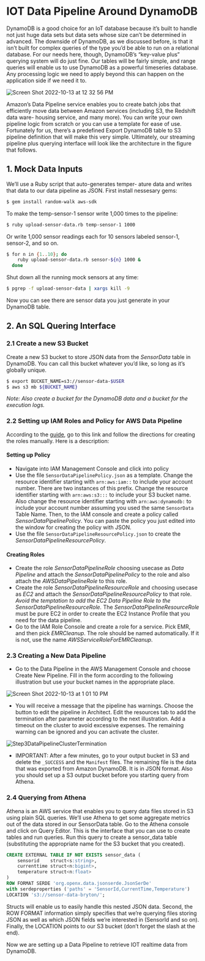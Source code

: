 # IOT Data Pipeline Around DynamoDB

DynamoDB is a good choice for an IoT database because it’s built to handle not just huge data sets but data sets whose size can’t be determined in advanced. The downside of DynamoDB, as we discussed before, is that it isn’t built for complex queries of the type you’d be able to run on a relational database. For our needs here, though, DynamoDB’s “key-value plus” querying system will do just fine. Our tables will be fairly simple, and range queries will enable us to use DynamoDB as a powerful timeseries database. Any processing logic we need to apply beyond this can happen on the application side if we need it to.

![Screen Shot 2022-10-13 at 12 32 56 PM](https://user-images.githubusercontent.com/102097656/195654001-fdf316f3-0a1d-402b-9822-604cde97b46e.png)

Amazon’s Data Pipeline service enables you to create batch jobs that efficiently move data between Amazon services (including S3, the Redshift data ware- housing service, and many more). You can write your own pipeline logic from scratch or you can use a template for ease of use. Fortunately for us, there’s a predefined Export DynamoDB table to S3 pipeline definition that will make this very simple. Ultimately, our streaming pipeline plus querying interface will look like the architecture in the figure that follows.

## 1. Mock Data Inputs

We’ll use a Ruby script that auto-generates temper- ature data and writes that data to our data pipeline as JSON. First install nessesary gems:

```bash
$ gem install random-walk aws-sdk
```

To make the temp-sensor-1 sensor write 1,000 times to the pipeline:

```bash
$ ruby upload-sensor-data.rb temp-sensor-1 1000
```

Or write 1,000 sensor readings each for 10 sensors labeled sensor-1, sensor-2, and so on.

```bash
$ for n in {1..10}; do
    ruby upload-sensor-data.rb sensor-${n} 1000 &
  done
```

Shut down all the running mock sensors at any time:

```bash
$ pgrep -f upload-sensor-data | xargs kill -9
```

Now you can see there are sensor data you just generate in your DynamoDB table.

## 2. An SQL Quering Interface

### 2.1 Create a new S3 Bucket

Create a new S3 bucket to store JSON data from the $SensorData$ table in DynamoDB. You can call this bucket whatever you’d like, so long as it’s globally unique. 

```bash
$ export BUCKET_NAME=s3://sensor-data-$USER
$ aws s3 mb ${BUCKET_NAME}
```

*Note: Also create a bucket for the DynamoDB data and a bucket for the execution logs.*

### 2.2 Setting up IAM Roles and Policy for AWS Data Pipeline
According to the [guide](https://docs.aws.amazon.com/datapipeline/latest/DeveloperGuide/dp-iam-roles.html), go to this link and follow the directions for creating the roles manually.  Here is a description:

#### Setting up Policy
- Navigate into IAM Management Console and click into policy
- Use the file ```SensorDataPipelinePolicy.json``` as a template. Change the resource identifier starting with ```arn:aws:iam::``` to include your account number. There are two instances of this prefix. Change the resource identifier starting with ```arn:aws:s3:::```  to include your S3 bucket name. Also change the resource identifier starting with ```arn:aws:dynamodb:``` to include your account number assuming you used the same ```SensorData``` Table Name. Then, to the IAM console and create a policy called $SensorDataPipelinePolicy$.  You can paste the policy you just edited into the window for creating the policy with JSON.
- Use the file ```SensorDataPipelineResourcePolicy.json``` to create the $SensorDataPipelineResourcePolicy$.

#### Creating Roles
- Create the role $SensorDataPipelineRole$ choosing usecase as *Data Pipeline* and attach the $SensorDataPipelinePolicy$ to the role and also attach the $AWSDataPipelineRole$ to this role.
- Create the role $SensorDataPipelineResourceRole$ and choosing usecase as *EC2* and attach the $SensorDataPipelineResourcePolicy$ to that role.  *Avoid the temptation to add the EC2 Data Pipeline Role to the SensorDataPipelineResourceRole.* The $SensorDataPipelineResourceRole$ must be pure EC2 in order to create the EC2 Instance Profile that you need for the data pipeline.
- Go to the IAM Role Console and create a role for a service.  Pick EMR, and then pick $EMR Cleanup$. The role should be named automatically. If it is not, use the name $AWSServiceRoleForEMRCleanup$.

### 2.3 Creating a New Data Pipeline
- Go to the Data Pipeline in the AWS Management Console and choose Create New Pipeline. Fill in the form according to the following illustration but use your bucket names in the appropriate place.

![Screen Shot 2022-10-13 at 1 01 10 PM](https://user-images.githubusercontent.com/102097656/195659911-5a0b0952-911c-4e4d-8480-1ef9c3a5fdfa.png)

- You will receive a message that the pipeline has warnings. Choose the button to edit the pipeline in Architect. Edit the resources tab to add the termination after parameter according to the next illustration. Add a timeout on the cluster to avoid excessive expenses. The remaining warning can be ignored and you can activate the cluster.

![Step3DataPipelineClusterTermination](https://user-images.githubusercontent.com/102097656/195660143-bc1a6dfe-6365-44c1-ba28-0d1ddc13977f.png)

- IMPORTANT: After a few minutes, go to your output bucket in S3 and delete the ```_SUCCESS``` and the ```Manifest``` files. The remaining file is the data that was exported from Amazon DynamoDB. It is in JSON format. Also you should set up a S3 output bucket before you starting query from Athena.

### 2.4 Querying from Athena

Athena is an AWS service that enables you to query data files stored in S3 using plain SQL queries. We’ll use Athena to get some aggregate metrics out of the data stored in our SensorData table. Go to the Athena console and click on Query Editor. This is the interface that you can use to create tables and run queries. Run this query to create a sensor_data table (substituting the appropriate name for the S3 bucket that you created).

```sql
CREATE EXTERNAL TABLE IF NOT EXISTS sensor_data (
	sensorid    struct<s:string>,
	currenttime struct<n:bigint>,
	temperature struct<n:float>
)
ROW FORMAT SERDE 'org.openx.data.jsonserde.JsonSerDe'
with serdeproperties ('paths' = 'SensorId,CurrentTime,Temperature')
LOCATION 's3://sensor-data-bryton/';
```

Structs will enable us to easily handle this nested JSON data. Second, the ROW FORMAT information simply specifies that we’re querying files storing JSON as well as which JSON fields we’re interested in (SensorId and so on). Finally, the LOCATION points to our S3 bucket (don’t forget the slash at the end).

Now we are setting up a Data Pipeline to retrieve IOT realtime data from DynamoDB.
